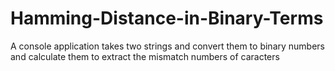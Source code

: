 # Hamming-Distance-in-Binary-Terms
A console application takes two strings and convert them to binary numbers and calculate them to extract the mismatch numbers of caracters
